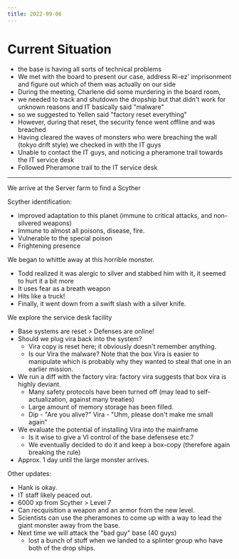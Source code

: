 ```yaml
---
title: 2022-09-06
---
```


# Current Situation

- the base is having all sorts of technical problems
- We met with the board to present our case, address Ri-ez' imprisonment and figure out which of them was actually on our side
- During the meeting, Charlene did some murdering in the board room, 
- we needed to track and shutdown the dropship but that didn't work for unknown reasons and IT basically said "malware"
- so we suggested to Yellen said "factory reset everything"
- However, during that reset, the security fence went offline and was breached
- Having cleared the waves of monsters who were breaching the wall (tokyo drift style) we checked in with the IT guys
- Unable to contact the IT guys, and noticing a pheramone trail towards the IT service desk
- Followed Pheramone trail to the IT service desk

---

We arrive at the Server farm to find a Scyther 

Scyther identification:
* improved adaptation to this planet (immune to critical attacks, and non-silvered weapons)
* Immune to almost all poisons, disease, fire. 
* Vulnerable to the special poison
* Frightening presence

We began to whittle away at this horrible monster. 
* Todd realized it was alergic to silver and stabbed him with it, it seemed to hurt it a bit more
* It uses fear as a breath weapon
* Hits like a truck!
* Finally, it went down from a swift slash with a silver knife. 

We explore the service desk facility
* Base systems are reset > Defenses are online! 
* Should we plug vira back into the system?
    * Vira copy is reset here; it obviously doesn't remember anything. 
    * Is our Vira the malware? Note that the box Vira is easier to manipulate which is probably why they wanted to steal that one in an earlier mission.
* We run a diff with the factory vira: factory vira suggests that box vira is highly deviant. 
    * Many safety protocols have been turned off (may lead to self-actualization, against many treaties)
    * Large amount of memory storage has been filled. 
    * Dip - "Are you alive?" Vira - "Uhm, please don't make me small again"
* We evaluate the potential of installing Vira into the mainframe
    * Is it wise to give a VI control of the base defensese etc.?
    * We eventually decided to do it and keep a box-copy  (therefore again breaking the rule)
* Approx. 1 day until the large monster arrives.

Other updates:
* Hank is okay. 
* IT staff likely peaced out.
* 6000 xp from Scyther > Level 7
* Can recquisition a weapon and an armor from the new level.  
* Scientists can use the pheramones to come up with a way to lead the giant monster away from the base. 
* Next time we will attack the "bad guy" base (40 guys)
    * lost a bunch of stuff when we landed to a splinter group who have both of the drop ships. 
